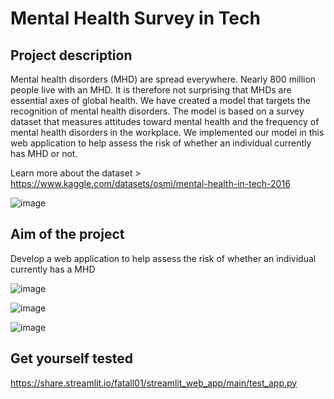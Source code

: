# Mental Health Survey in Tech

## Project description

Mental health disorders (MHD) are spread everywhere. Nearly 800 million people live with an MHD. It is therefore not surprising that MHDs are essential axes of global health. We have created a model that targets the recognition of mental health disorders. The model is based on a survey dataset that measures attitudes toward mental health and the frequency of mental health disorders in the workplace. We implemented our model in this web application to help assess the risk of whether an individual currently has MHD or not. 

Learn more about the dataset > https://www.kaggle.com/datasets/osmi/mental-health-in-tech-2016

![image](https://user-images.githubusercontent.com/97614389/172569662-17cc0542-2405-4249-a6a0-b300771cacb2.png)


## Aim of the project

Develop a web application to help assess the risk of whether an individual currently has a MHD

![image](https://user-images.githubusercontent.com/97614389/172571108-72057f32-8ed0-4f82-b517-55e70aa43ef3.png)

![image](https://user-images.githubusercontent.com/97614389/172573514-f26cc2d1-9eb4-45fc-bdc1-b3d7b36a35a4.png)

![image](https://user-images.githubusercontent.com/97614389/172573805-d8b2698f-10c1-4435-a16a-89ed028e7e3e.png)

## Get yourself tested 
https://share.streamlit.io/fatall01/streamlit_web_app/main/test_app.py


